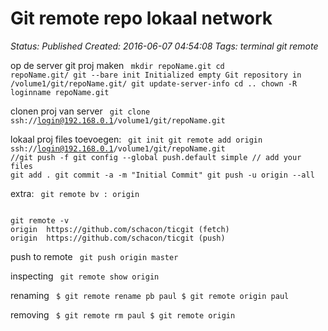# Git remote repo lokaal network

_Status: Published_
_Created: 2016-06-07 04:54:08_
_Tags: terminal git remote_

op de server git proj maken
<code>
mkdir repoName.git
cd repoName.git/
git --bare init
Initialized empty Git repository in /volume1/git/repoName.git/
git update-server-info
cd ..
chown -R loginname repoName.git 
</code>

clonen proj van server
<code>
git clone ssh://login@192.168.0.1/volume1/git/repoName.git
</code>

lokaal proj files toevoegen:
<code>
git init
git remote add origin ssh://login@192.168.0.1/volume1/git/repoName.git
//git push -f
git config --global push.default simple
// add your files
git add .
git commit -a -m "Initial Commit"
git push -u origin --all
</code>

extra:
<code>
git remote
bv : origin
</code>

<code>
git remote -v
origin	https://github.com/schacon/ticgit (fetch)
origin	https://github.com/schacon/ticgit (push)
</code>

push to remote
<code>
git push origin master
</code>

inspecting
<code>
git remote show origin
</code>

renaming
<code>
$ git remote rename pb paul
$ git remote
origin
paul
</code>

removing
<code>
$ git remote rm paul
$ git remote
origin
</code>